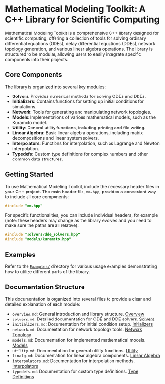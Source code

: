 # Mathematical Modeling Toolkit: A C++ Library for Scientific Computing

Mathematical Modeling Toolkit is a comprehensive C++ library designed for scientific computing, offering a collection of tools for solving ordinary differential equations (ODEs), delay differential equations (DDEs), network topology generation, and various linear algebra operations. The library is structured to be modular, allowing users to easily integrate specific components into their projects.

## Core Components

The library is organized into several key modules:

- **Solvers**: Provides numerical methods for solving ODEs and DDEs.
- **Initializers**: Contains functions for setting up initial conditions for simulations.
- **Network**: Tools for generating and manipulating network topologies.
- **Models**: Implementations of various mathematical models, such as the Kuramoto model.
- **Utility**: General utility functions, including printing and file writing.
- **Linear Algebra**: Basic linear algebra operations, including matrix decompositions and linear system solvers.
- **Interpolators**: Functions for interpolation, such as Lagrange and Newton interpolation.
- **Typedefs**: Custom type definitions for complex numbers and other common data structures.

## Getting Started

To use Mathematical Modeling Toolkit, include the necessary header files in your C++ project. The main header file, `mm.hpp`, provides a convenient way to include all core components:

```cpp
#include "mm.hpp"
```

For specific functionalities, you can include individual headers, for example (note: these headers may change as the library evolves and you need to make sure the paths are all relative):

```cpp
#include "solvers/dde_solvers.hpp"
#include "models/kuramoto.hpp"
```

## Examples

Refer to the [`Examples/`](../Examples/) directory for various usage examples demonstrating how to utilize different parts of the library.

## Documentation Structure

This documentation is organized into several files to provide a clear and detailed explanation of each module:

- `overview.md`: General introduction and library structure. [Overview](./overview.md)
- `solvers.md`: Detailed documentation for ODE and DDE solvers. [Solvers](./solvers.md)
- `initializers.md`: Documentation for initial condition setup. [Initializers](./initializers.md)
- `network.md`: Documentation for network topology tools. [Network Topology](./network.md)
- `models.md`: Documentation for implemented mathematical models. [Models](./models.md)
- `utility.md`: Documentation for general utility functions. [Utility](./utility.md)
- `linalg.md`: Documentation for linear algebra components. [Linear Algebra](./linalg.md)
- `interpolators.md`: Documentation for interpolation methods. [Interpolators](./interpolators.md)
- `typedefs.md`: Documentation for custom type definitions. [Type Definitions](./typedefs.md)
